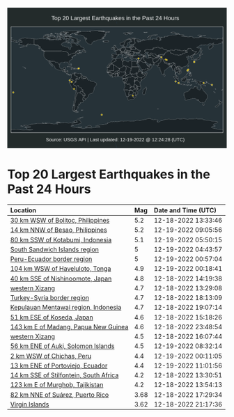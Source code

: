 ![Map](./map.png)

# Top 20 Largest Earthquakes in the Past 24 Hours

| Location | Mag | Date and Time (UTC) |
|:---|:---|:---|
| [30 km WSW of Bolitoc, Philippines](https://earthquake.usgs.gov/earthquakes/eventpage/us6000ja58) | 5.2 | 12-18-2022 13:33:46 |
| [14 km NNW of Besao, Philippines](https://earthquake.usgs.gov/earthquakes/eventpage/us6000jaa2) | 5.2 | 12-19-2022 09:05:56 |
| [80 km SSW of Kotabumi, Indonesia](https://earthquake.usgs.gov/earthquakes/eventpage/us6000ja8n) | 5.1 | 12-19-2022 05:50:15 |
| [South Sandwich Islands region](https://earthquake.usgs.gov/earthquakes/eventpage/us6000ja8c) | 5 | 12-19-2022 04:43:57 |
| [Peru-Ecuador border region](https://earthquake.usgs.gov/earthquakes/eventpage/us6000ja7n) | 5 | 12-19-2022 00:57:04 |
| [104 km WSW of Haveluloto, Tonga](https://earthquake.usgs.gov/earthquakes/eventpage/us6000ja7f) | 4.9 | 12-19-2022 00:18:41 |
| [40 km SSE of Nishinoomote, Japan](https://earthquake.usgs.gov/earthquakes/eventpage/us6000ja5d) | 4.8 | 12-18-2022 14:19:38 |
| [western Xizang](https://earthquake.usgs.gov/earthquakes/eventpage/us6000ja55) | 4.7 | 12-18-2022 13:29:08 |
| [Turkey-Syria border region](https://earthquake.usgs.gov/earthquakes/eventpage/us6000ja6e) | 4.7 | 12-18-2022 18:13:09 |
| [Kepulauan Mentawai region, Indonesia](https://earthquake.usgs.gov/earthquakes/eventpage/us6000ja6m) | 4.7 | 12-18-2022 19:07:14 |
| [51 km ESE of Koseda, Japan](https://earthquake.usgs.gov/earthquakes/eventpage/us6000ja5l) | 4.6 | 12-18-2022 15:18:26 |
| [143 km E of Madang, Papua New Guinea](https://earthquake.usgs.gov/earthquakes/eventpage/us6000ja7d) | 4.6 | 12-18-2022 23:48:54 |
| [western Xizang](https://earthquake.usgs.gov/earthquakes/eventpage/us6000ja5s) | 4.5 | 12-18-2022 16:07:44 |
| [56 km ENE of Auki, Solomon Islands](https://earthquake.usgs.gov/earthquakes/eventpage/us6000jaa7) | 4.5 | 12-19-2022 08:32:14 |
| [2 km WSW of Chichas, Peru](https://earthquake.usgs.gov/earthquakes/eventpage/us6000ja7e) | 4.4 | 12-19-2022 00:11:05 |
| [13 km ENE of Portoviejo, Ecuador](https://earthquake.usgs.gov/earthquakes/eventpage/us6000jaar) | 4.4 | 12-19-2022 11:01:56 |
| [14 km SSE of Stilfontein, South Africa](https://earthquake.usgs.gov/earthquakes/eventpage/us6000ja7b) | 4.2 | 12-18-2022 13:30:51 |
| [123 km E of Murghob, Tajikistan](https://earthquake.usgs.gov/earthquakes/eventpage/us6000ja5c) | 4.2 | 12-18-2022 13:54:13 |
| [82 km NNE of Suárez, Puerto Rico](https://earthquake.usgs.gov/earthquakes/eventpage/pr2022352002) | 3.68 | 12-18-2022 17:29:34 |
| [Virgin Islands](https://earthquake.usgs.gov/earthquakes/eventpage/pr2022352003) | 3.62 | 12-18-2022 21:17:36 |
